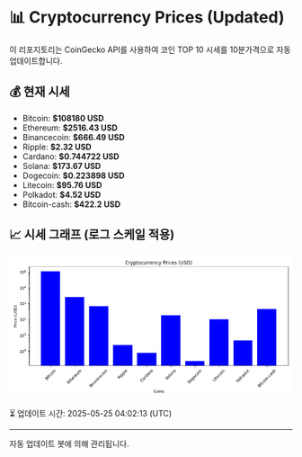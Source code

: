 
# 📊 Cryptocurrency Prices (Updated)

이 리포지토리는 CoinGecko API를 사용하여 코인 TOP 10 시세를 10분가격으로 자동 업데이트합니다.

## 💰 현재 시세
- Bitcoin: **$108180 USD**
- Ethereum: **$2516.43 USD**
- Binancecoin: **$666.49 USD**
- Ripple: **$2.32 USD**
- Cardano: **$0.744722 USD**
- Solana: **$173.67 USD**
- Dogecoin: **$0.223898 USD**
- Litecoin: **$95.76 USD**
- Polkadot: **$4.52 USD**
- Bitcoin-cash: **$422.2 USD**

## 📈 시세 그래프 (로그 스케일 적용)
![Crypto Prices](crypto_prices.png)

⏳ 업데이트 시간: 2025-05-25 04:02:13 (UTC)

---
자동 업데이트 봇에 의해 관리됩니다.
